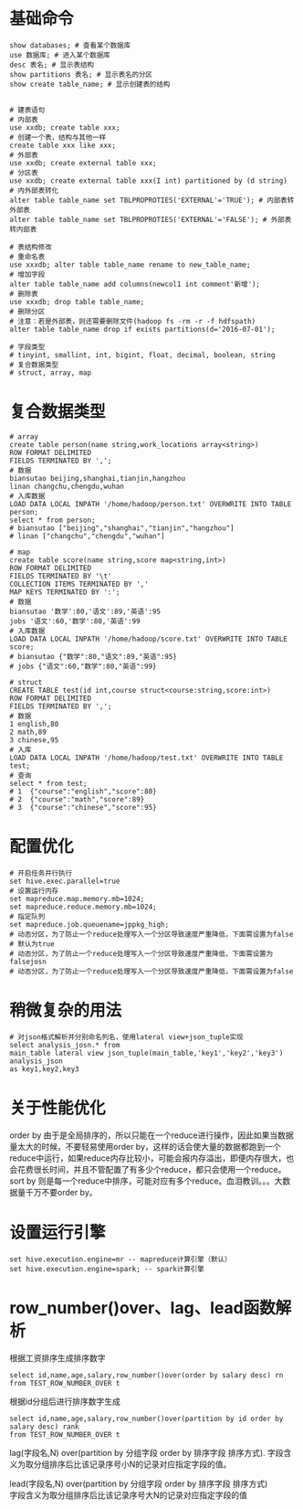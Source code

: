# 基础命令
```
show databases; # 查看某个数据库
use 数据库; # 进入某个数据库
desc 表名; # 显示表结构
show partitions 表名; # 显示表名的分区
show create table_name; # 显示创建表的结构


# 建表语句
# 内部表
use xxdb; create table xxx;
# 创建一个表，结构与其他一样
create table xxx like xxx;
# 外部表
use xxdb; create external table xxx;
# 分区表
use xxdb; create external table xxx(I int) partitioned by (d string)
# 内外部表转化
alter table table_name set TBLPROPROTIES('EXTERNAL'='TRUE'); # 内部表转外部表
alter table table_name set TBLPROPROTIES('EXTERNAL'='FALSE'); # 外部表转内部表

# 表结构修改
# 重命名表
use xxxdb; alter table table_name rename to new_table_name;
# 增加字段
alter table table_name add columns(newcol1 int comment'新增');
# 删除表
use xxxdb; drop table table_name;
# 删除分区
# 注意：若是外部表，则还需要删除文件(hadoop fs -rm -r -f hdfspath)
alter table table_name drop if exists partitions(d='2016-07-01');

# 字段类型
# tinyint, smallint, int, bigint, float, decimal, boolean, string
# 复合数据类型
# struct, array, map
```
# 复合数据类型
```
# array
create table person(name string,work_locations array<string>)
ROW FORMAT DELIMITED
FIELDS TERMINATED BY ',';
# 数据
biansutao beijing,shanghai,tianjin,hangzhou
linan changchu,chengdu,wuhan
# 入库数据
LOAD DATA LOCAL INPATH '/home/hadoop/person.txt' OVERWRITE INTO TABLE person;
select * from person;
# biansutao ["beijing","shanghai","tianjin","hangzhou"]
# linan ["changchu","chengdu","wuhan"]

# map
create table score(name string,score map<string,int>)
ROW FORMAT DELIMITED
FIELDS TERMINATED BY '\t'
COLLECTION ITEMS TERMINATED BY ','
MAP KEYS TERMINATED BY ':';
# 数据
biansutao '数学':80,'语文':89,'英语':95
jobs '语文':60,'数学':80,'英语':99
# 入库数据
LOAD DATA LOCAL INPATH '/home/hadoop/score.txt' OVERWRITE INTO TABLE score;
# biansutao {"数学":80,"语文":89,"英语":95}
# jobs {"语文":60,"数学":80,"英语":99}
  
# struct
CREATE TABLE test(id int,course struct<course:string,score:int>)
ROW FORMAT DELIMITED
FIELDS TERMINATED BY ',';
# 数据
1 english,80
2 math,89
3 chinese,95
# 入库
LOAD DATA LOCAL INPATH '/home/hadoop/test.txt' OVERWRITE INTO TABLE test;
# 查询
select * from test;
# 1  {"course":"english","score":80}
# 2  {"course":"math","score":89}
# 3  {"course":"chinese","score":95}
```

# 配置优化
```
# 开启任务并行执行
set hive.exec.parallel=true
# 设置运行内存
set mapreduce.map.memory.mb=1024;
set mapreduce.reduce.memory.mb=1024;
# 指定队列
set mapreduce.job.queuename=jppkg_high;
# 动态分区，为了防止一个reduce处理写入一个分区导致速度严重降低，下面需设置为false
# 默认为true
# 动态分区，为了防止一个reduce处理写入一个分区导致速度严重降低，下面需设置为falsejosn
# 动态分区，为了防止一个reduce处理写入一个分区导致速度严重降低，下面需设置为false
```

# 稍微复杂的用法
```
# 对json格式解析并分别命名列名，使用lateral view+json_tuple实现
select analysis_josn.* from
main_table lateral view json_tuple(main_table,'key1','key2','key3') analysis_json
as key1,key2,key3
```
# 关于性能优化

order by 由于是全局排序的，所以只能在一个reduce进行操作，因此如果当数据量太大的时候，不要轻易使用order by，这样的话会使大量的数据都跑到一个reduce中运行，如果reduce内存比较小，可能会报内存溢出，即便内存很大，也会花费很长时间，并且不管配置了有多少个reduce，都只会使用一个reduce。sort by 则是每一个reduce中排序，可能对应有多个reduce。血泪教训。。。大数据量千万不要order by。　　

# 设置运行引擎
```
set hive.execution.engine=mr -- mapreduce计算引擎（默认）
set hive.execution.engine=spark; -- spark计算引擎
```


# row_number()over、lag、lead函数解析  
根据工资排序生成排序数字
```
select id,name,age,salary,row_number()over(order by salary desc) rn
from TEST_ROW_NUMBER_OVER t
```
根据id分组后进行排序数字生成
```
select id,name,age,salary,row_number()over(partition by id order by salary desc) rank
from TEST_ROW_NUMBER_OVER t
```

lag(字段名,N) over(partition by 分组字段 order by 排序字段 排序方式). 
字段含义为取分组排序后比该记录序号小N的记录对应指定字段的值。

lead(字段名,N) over(partition by 分组字段 order by 排序字段 排序方式)  
字段含义为取分组排序后比该记录序号大N的记录对应指定字段的值
